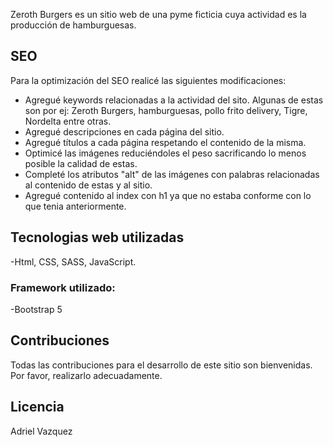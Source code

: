 Zeroth Burgers es un sitio web de una pyme ficticia cuya actividad es la producción de hamburguesas.

## SEO

Para la optimización del SEO realicé las siguientes modificaciones:

- Agregué keywords relacionadas a la actividad del sito. Algunas de estas son por ej: Zeroth Burgers, hamburguesas, pollo frito delivery, Tigre, Nordelta entre otras.
- Agregué descripciones en cada página del sitio. 
- Agregué títulos a cada página respetando el contenido de la misma.
- Optimicé las imágenes reduciéndoles el peso sacrificando lo menos posible la calidad de estas.
- Completé los atributos "alt" de las imágenes con palabras relacionadas al contenido de estas y al sitio.
- Agregué contenido al index con h1 ya que no estaba conforme con lo que tenia anteriormente.


## Tecnologias web utilizadas

-Html, CSS, SASS, JavaScript.

### Framework utilizado:
-Bootstrap 5


## Contribuciones
Todas las contribuciones para el desarrollo de este sitio son bienvenidas. Por favor, realizarlo adecuadamente.

## Licencia
Adriel Vazquez